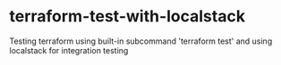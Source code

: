 # terraform-test-with-localstack
Testing terraform using built-in subcommand 'terraform test' and using localstack for integration testing

